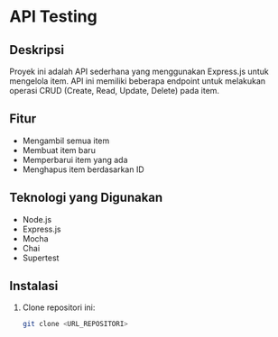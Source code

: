 # API Testing

## Deskripsi
Proyek ini adalah API sederhana yang menggunakan Express.js untuk mengelola item. API ini memiliki beberapa endpoint untuk melakukan operasi CRUD (Create, Read, Update, Delete) pada item.

## Fitur
- Mengambil semua item
- Membuat item baru
- Memperbarui item yang ada
- Menghapus item berdasarkan ID

## Teknologi yang Digunakan
- Node.js
- Express.js
- Mocha
- Chai
- Supertest

## Instalasi
1. Clone repositori ini:
   ```bash
   git clone <URL_REPOSITORI>
